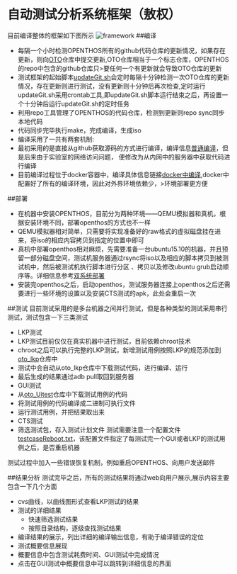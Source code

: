 # 自动测试分析系统框架（敖权）
目前编译整体的框架如下图所示
![framework](https://github.com/openthos/oto_lkp/raw/master/doc/testFramework.png)
##编译
* 每隔一个小时检测OPENTHOS所有的github代码仓库的更新情况，如果存在更新，则向[OTO](https://github.com/openthos/OTO)仓库中提交更新,OTO仓库相当于一个标志仓库，OPENTHOS的repo中包含的github仓库只>要任何一个有更新就会导致OTO仓库的更新
* 测试框架的起始脚本[updateGit.sh](https://github.com/openthos/testing-analysis/blob/master/auto-testing-script/kernelci-analysis/updateGIT.sh)会定时每隔十分钟检测一次OTO仓库的更新情况，存在更新则进行测试，没有更新则十分钟后再次检查,定时运行updateGit.sh采用crontab工具,即updateGit.sh脚本运行结束之后，再设置一个十分钟后运行updateGit.sh的定时任务
* 利用repo工具管理了OPENTHOS的代码仓库，检测到更新则repo sync同步本地代码
* 代码同步完毕执行make，完成编译，生成iso 
* 编译采用了一共有两套机制: 
 * 最初采用的是直接从github获取源码的方式进行编译，编译信息[普通编译](https://github.com/openthos/oto_lkp/blob/master/doc/compiler/git.md)，但是后来由于实验室的网络访问问题，
便修改为从内网中的服务器中获取代码进行编译
 * 目前编译过程位于docker容器中，编译具体信息链接[docker中编译](https://github.com/openthos/oto_lkp/blob/master/doc/compiler/docker.md),docker中配置好了所有的编译环境，因此对外界环境依赖少，>环境部署更方便

##部署
* 在机器中安装OPENTHOS，目前分为两种环境——QEMU模拟器和真机，根据安装环境不同，部署openthos的方式也不一样
 * QEMU模拟器相对简单，只需要将实现准备好的raw格式的虚拟磁盘挂在进来，将iso的相应内容拷贝到指定的位置中即可
 * 真机中部署openthos相对麻烦，先需要准备一台ubuntu15.10的机器，并且预留一部分磁盘空间，测试机服务器通过rsync将iso以及相应的脚本拷贝到被测试机中，然后被测试机执行脚本进行分区
、拷贝以及修改ubuntu grub启动顺序等。详细信息参考[双系统部署](https://github.com/openthos/oto_lkp/blob/master/doc/deploy/pair.md)
* 安装完openthos之后，启动openthos，测试服务器连接上openthos之后还需要进行一些环境的设置以及安装CTS测试的apk，此处会重启一次
 
##测试
目前测试采用的是多台机器之间并行测试，但是各种类型的测试采用串行测试，测试包含一下三类测试
* LKP测试
 * LKP测试目前仅仅在真实机器中进行测试，目前依赖chroot技术  
 * chroot之后可以执行完整的LKP测试，新增测试用例按照LKP的规范添加到[oto_lkp](https://github.com/openthos/oto_lkp)仓库中  
 * 测试中会自动从oto_lkp仓库中下载测试代码，进行编译、运行
 * 最后生成的结果通过adb pull取回到服务器
* GUI测试  
 * 从[oto_Uitest](https://github.com/openthos/oto_Uitest)仓库中下载测试用例的代码
 * 将测试用例的代码编译成二进制可执行文件
 * 运行测试用例，并把结果取出来
* CTS测试  
 * 筛选测试包，存入测试计划文件
测试需要注意一个配置文件[testcaseReboot.txt](https://github.com/openthos/testing-analysis/blob/master/auto-testing-script/cts-autotest/testcaseReboot.txt)，该配置文件指定了每测试完一个GUI或者LKP的测试用例之后，是否重启机器  

测试过程中加入一些错误恢复机制，例如重启OPENTHOS、向用户发送邮件

##结果分析
测试完毕之后，所有的测试结果将通过web向用户展示,展示内容主要包含一下几个方面
* cvs曲线，以曲线图形式查看LKP测试的结果
* 测试的详细结果 
  * 快速筛选测试结果
  * 按照目录结构，逐级查找测试结果
* 编译结果的展示，列出详细的编译输出信息，有助于编译错误的定位
* 测试概要信息展现
 * 概要信息中包含测试耗费时间、GUI测试中完成情况
 * 点击在GUI测试中概要信息中可以跳转到详细信息的界面

